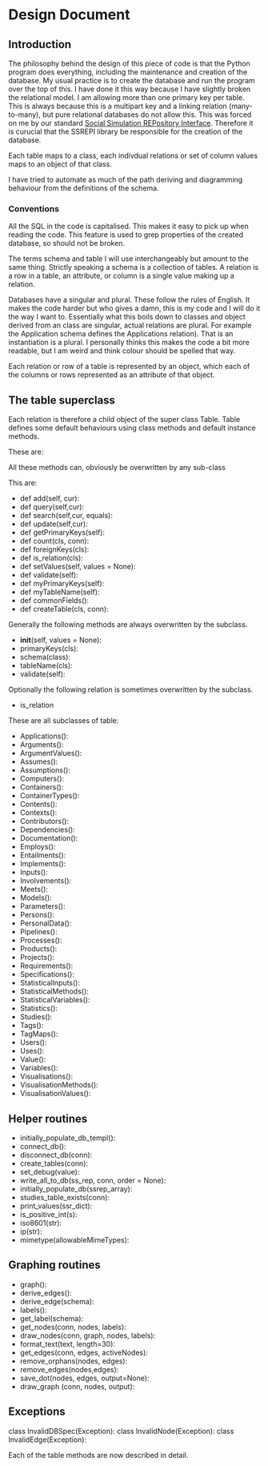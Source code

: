# Design Document

## Introduction 

The philosophy behind the design of this piece of code is that the
Python program does everything, including the maintenance and
creation of the database. My usual practice is to create the
database and run the program over the top of this. I have done it
this way because I have slightly broken the relational model. I am
allowing more than one primary key per table. This is always
because this is a multipart key and a linking relation
(many-to-many), but pure relational databases do not allow this.
This was forced on me by our standard [Social Simulation
REPository
Interface](Metadata_schema_version_2.0.0_documentation.docx).
Therefore it is curucial that the SSREPI library be responsible
for the creation of the database.

Each table maps to a class, each indivdual relations or set of column values
maps to an object of that class.

I have tried to automate as much of the path deriving and
diagramming behaviour from the definitions of the schema.

### Conventions

All the SQL in the code is capitalised. This makes it easy to pick up when
reading the code. This feature is used to grep properties of the created
database, so should not be broken. 

The terms schema and  table I will use interchangeably but amount to the same
thing. Strictly speaking a schema is a collection of tables. A relation is a
row in a table, an attribute, or column is a single value making up a relation.

Databases have a singular and plural. These follow the rules of English. It
makes the code harder but who gives a damn, this is my code and I will do it
the way I want to. Essentially what this boils down to classes and object
derived from an class are singular, actual relations are plural. For example
the Application schema defines the Applications relation). That is an
instantiation is a plural. I personally thinks this makes the code a bit more
readable, but I am weird and think colour should be spelled that way.
                                                                  
Each relation or row of a table is represented by an object, which each of the
columns or rows represented as an attribute of that object.

## The table superclass

Each relation is therefore a child object of the super class Table. Table
defines some default behaviours using class methods and default instance
methods.

These are:

All these methods can, obviously be overwritten by any sub-class    

This are:

+ def add(self, cur):
+ def query(self,cur):
+ def search(self,cur, equals):
+ def update(self,cur):
+ def getPrimaryKeys(self):
+ def count(cls, conn):
+ def foreignKeys(cls):
+ def is\_relation(cls):
+ def setValues(self, values = None):
+ def validate(self):
+ def myPrimaryKeys(self):
+ def myTableName(self):
+ def commonFields():
+ def createTable(cls, conn):

Generally the following methods are always overwritten by the subclass.

+ __init__(self, values = None):
+ primaryKeys(cls):
+ schema(class):
+ tableName(cls):
+ validate(self):

Optionally the following relation is sometimes overwritten by the subclass.

+ is\_relation

These are all subclasses of table:

+ Applications():
+ Arguments():
+ ArgumentValues():
+ Assumes():
+ Assumptions():
+ Computers():
+ Containers():
+ ContainerTypes():
+ Contents():
+ Contexts():
+ Contributors():
+ Dependencies():
+ Documentation():
+ Employs():
+ Entailments():
+ Implements():
+ Inputs():
+ Involvements():
+ Meets():
+ Models():
+ Parameters():
+ Persons():
+ PersonalData():
+ Pipelines():
+ Processes():
+ Products():
+ Projects():
+ Requirements():
+ Specifications():
+ StatisticalInputs():
+ StatisticalMethods():
+ StatisticalVariables():
+ Statistics():
+ Studies():
+ Tags():
+ TagMaps():
+ Users():
+ Uses():
+ Value():
+ Variables():
+ Visualisations():
+ VisualisationMethods():
+ VisualisationValues():

## Helper routines

+ initially\_populate\_db\_templ():
+ connect\_db():
+ disconnect\_db(conn):
+ create\_tables(conn):
+ set\_debug(value):
+ write\_all\_to\_db(ss\_rep, conn, order = None):
+ initially\_populate\_db(ssrep\_array):
+ studies\_table\_exists(conn):
+ print\_values(ssr\_dict):
+ is\_positive\_int(s):
+ iso8601(str):
+ ip(str):
+ mimetype(allowableMimeTypes):

## Graphing routines

+ graph():
+ derive\_edges():
+ derive\_edge(schema):
+ labels():
+ get\_label(schema):
+ get\_nodes(conn, nodes, labels):
+ draw\_nodes(conn, graph, nodes, labels):
+ format\_text(text, length=30):
+ get\_edges(conn, edges, activeNodes):
+ remove\_orphans(nodes, edges):
+ remove\_edges(nodes,edges):
+ save\_dot(nodes, edges, output=None):
+ draw\_graph (conn, nodes, output):

## Exceptions

class InvalidDBSpec(Exception):
class InvalidNode(Exception):
class InvalidEdge(Exception):

Each of the table methods are now described in detail.

